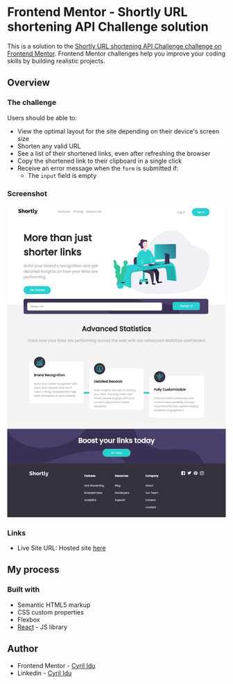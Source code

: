 # Frontend Mentor - Shortly URL shortening API Challenge solution

This is a solution to the [Shortly URL shortening API Challenge challenge on Frontend Mentor](https://www.frontendmentor.io/challenges/url-shortening-api-landing-page-2ce3ob-G). Frontend Mentor challenges help you improve your coding skills by building realistic projects. 


## Overview

### The challenge

Users should be able to:

- View the optimal layout for the site depending on their device's screen size
- Shorten any valid URL
- See a list of their shortened links, even after refreshing the browser
- Copy the shortened link to their clipboard in a single click
- Receive an error message when the `form` is submitted if:
  - The `input` field is empty

### Screenshot

![](./ur-shortener/src/images/screencapture-url-shortener-lemon-eight-vercel-app-2023-07-06-15_18_26.png)


### Links

- Live Site URL: Hosted site [here](https://url-shortener-lemon-eight.vercel.app/)

## My process

### Built with

- Semantic HTML5 markup
- CSS custom properties
- Flexbox
- [React](https://reactjs.org/) - JS library

## Author

- Frontend Mentor - [Cyril Idu](https://www.frontendmentor.io/profile/Dev-cyril)
- Linkedin - [Cyril Idu](https://www.linkedin.com/in/cyril-idu-885093185/)
